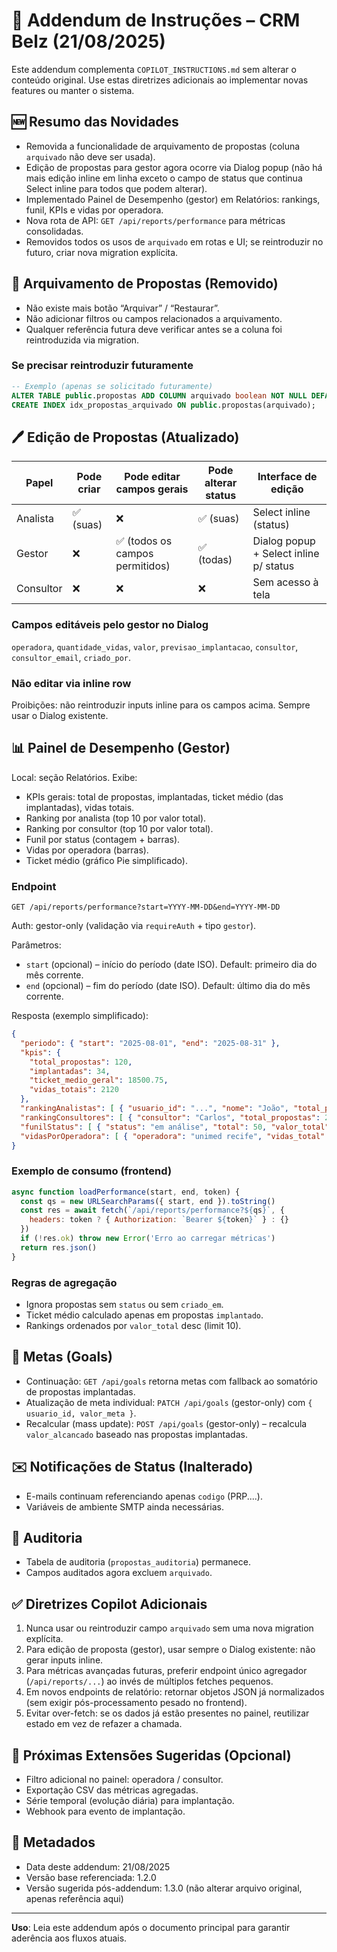 # 📌 Addendum de Instruções – CRM Belz (21/08/2025)

Este addendum complementa `COPILOT_INSTRUCTIONS.md` sem alterar o conteúdo original. Use estas diretrizes adicionais ao implementar novas features ou manter o sistema.

## 🆕 Resumo das Novidades

- Removida a funcionalidade de arquivamento de propostas (coluna `arquivado` não deve ser usada).
- Edição de propostas para gestor agora ocorre via Dialog popup (não há mais edição inline em linha exceto o campo de status que continua Select inline para todos que podem alterar).
- Implementado Painel de Desempenho (gestor) em Relatórios: rankings, funil, KPIs e vidas por operadora.
- Nova rota de API: `GET /api/reports/performance` para métricas consolidadas.
- Removidos todos os usos de `arquivado` em rotas e UI; se reintroduzir no futuro, criar nova migration explícita.

## 🚫 Arquivamento de Propostas (Removido)

- Não existe mais botão “Arquivar” / “Restaurar”.
- Não adicionar filtros ou campos relacionados a arquivamento.
- Qualquer referência futura deve verificar antes se a coluna foi reintroduzida via migration.

### Se precisar reintroduzir futuramente

```sql
-- Exemplo (apenas se solicitado futuramente)
ALTER TABLE public.propostas ADD COLUMN arquivado boolean NOT NULL DEFAULT false;
CREATE INDEX idx_propostas_arquivado ON public.propostas(arquivado);
```

## 🖊️ Edição de Propostas (Atualizado)

| Papel         | Pode criar | Pode editar campos gerais | Pode alterar status | Interface de edição |
|---------------|-----------|----------------------------|---------------------|---------------------|
| Analista      | ✅ (suas)  | ❌                          | ✅ (suas)           | Select inline (status) |
| Gestor        | ❌         | ✅ (todos os campos permitidos) | ✅ (todas)         | Dialog popup + Select inline p/ status |
| Consultor     | ❌         | ❌                          | ❌                 | Sem acesso à tela |

### Campos editáveis pelo gestor no Dialog

`operadora`, `quantidade_vidas`, `valor`, `previsao_implantacao`, `consultor`, `consultor_email`, `criado_por`.

### Não editar via inline row

Proibições: não reintroduzir inputs inline para os campos acima. Sempre usar o Dialog existente.

## 📊 Painel de Desempenho (Gestor)

Local: seção Relatórios. Exibe:

- KPIs gerais: total de propostas, implantadas, ticket médio (das implantadas), vidas totais.
- Ranking por analista (top 10 por valor total).
- Ranking por consultor (top 10 por valor total).
- Funil por status (contagem + barras).
- Vidas por operadora (barras).
- Ticket médio (gráfico Pie simplificado).

### Endpoint

`GET /api/reports/performance?start=YYYY-MM-DD&end=YYYY-MM-DD`

Auth: gestor-only (validação via `requireAuth` + tipo `gestor`).

Parâmetros:

- `start` (opcional) – início do período (date ISO). Default: primeiro dia do mês corrente.
- `end` (opcional) – fim do período (date ISO). Default: último dia do mês corrente.

Resposta (exemplo simplificado):

```json
{
  "periodo": { "start": "2025-08-01", "end": "2025-08-31" },
  "kpis": {
    "total_propostas": 120,
    "implantadas": 34,
    "ticket_medio_geral": 18500.75,
    "vidas_totais": 2120
  },
  "rankingAnalistas": [ { "usuario_id": "...", "nome": "João", "total_propostas": 40, "implantadas": 12, "taxa_implantacao": 30, "valor_total": 320000, "ticket_medio": 21000, "vidas_total": 540 } ],
  "rankingConsultores": [ { "consultor": "Carlos", "total_propostas": 25, "implantadas": 8, "taxa_implantacao": 32, "valor_total": 190000, "ticket_medio": 23750, "vidas_total": 350 } ],
  "funilStatus": [ { "status": "em análise", "total": 50, "valor_total": 500000 } ],
  "vidasPorOperadora": [ { "operadora": "unimed recife", "vidas_total": 620, "propostas": 18 } ]
}
```

### Exemplo de consumo (frontend)

```javascript
async function loadPerformance(start, end, token) {
  const qs = new URLSearchParams({ start, end }).toString()
  const res = await fetch(`/api/reports/performance?${qs}`, {
    headers: token ? { Authorization: `Bearer ${token}` } : {}
  })
  if (!res.ok) throw new Error('Erro ao carregar métricas')
  return res.json()
}
```

### Regras de agregação

- Ignora propostas sem `status` ou sem `criado_em`.
- Ticket médio calculado apenas em propostas `implantado`.
- Rankings ordenados por `valor_total` desc (limit 10).

## 🔄 Metas (Goals)

- Continuação: `GET /api/goals` retorna metas com fallback ao somatório de propostas implantadas.
- Atualização de meta individual: `PATCH /api/goals` (gestor-only) com `{ usuario_id, valor_meta }`.
- Recalcular (mass update): `POST /api/goals` (gestor-only) – recalcula `valor_alcancado` baseado nas propostas implantadas.

## ✉️ Notificações de Status (Inalterado)

- E-mails continuam referenciando apenas `codigo` (PRP....).
- Variáveis de ambiente SMTP ainda necessárias.

## 🧪 Auditoria

- Tabela de auditoria (`propostas_auditoria`) permanece.
- Campos auditados agora excluem `arquivado`.

## ✅ Diretrizes Copilot Adicionais

1. Nunca usar ou reintroduzir campo `arquivado` sem uma nova migration explícita.
2. Para edição de proposta (gestor), usar sempre o Dialog existente: não gerar inputs inline.
3. Para métricas avançadas futuras, preferir endpoint único agregador (`/api/reports/...`) ao invés de múltiplos fetches pequenos.
4. Em novos endpoints de relatório: retornar objetos JSON já normalizados (sem exigir pós-processamento pesado no frontend).
5. Evitar over-fetch: se os dados já estão presentes no painel, reutilizar estado em vez de refazer a chamada.

## 🚀 Próximas Extensões Sugeridas (Opcional)

- Filtro adicional no painel: operadora / consultor.
- Exportação CSV das métricas agregadas.
- Série temporal (evolução diária) para implantação.
- Webhook para evento de implantação.

## 📅 Metadados

- Data deste addendum: 21/08/2025
- Versão base referenciada: 1.2.0
- Versão sugerida pós-addendum: 1.3.0 (não alterar arquivo original, apenas referência aqui)

---
**Uso**: Leia este addendum após o documento principal para garantir aderência aos fluxos atuais.

